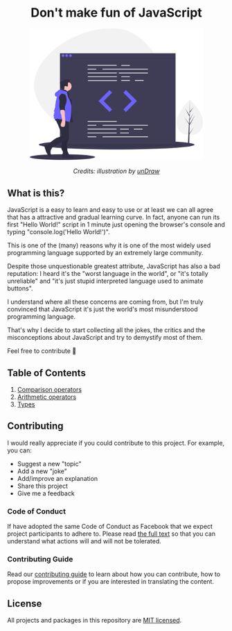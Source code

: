 <h1 align="center">Don't make fun of JavaScript</h1>
<div align="center">
  <img src="assets/undraw_code_review_l1q9.svg" alt="Dont't make fun of JavaScript" width="400"/>
  <br>
  <p>
    <em>Credits: illustration by <a href="https://undraw.co/">unDraw</a></em>
  </p>
</div>

## What is this?
JavaScript is a easy to learn and easy to use or at least we can all agree that has a attractive and gradual learning curve.
In fact, anyone can run its first "Hello World!" script in 1 minute just opening the browser's console and typing "console.log('Hello World!')". 

This is one of the (many) reasons why it is one of the most widely used programming language supported by an extremely large community.

Despite those unquestionable greatest attribute, JavaScript has also a bad reputation: I heard it's the "worst language in the world", or "it's totally unreliable" and "it's just  stupid interpreted language used to animate buttons".

I understand where all these concerns are coming from, but I'm truly convinced that JavaScript it's just the world's most misunderstood programming language.

That's why I decide to start collecting all the jokes, the critics and the misconceptions about JavaScript and try to 
demystify most of them.

Feel free to contribute 🙏

## Table of Contents

1. [Comparison operators](/content/01-comparison-operators.md)
2. [Arithmetic operators](/content/02-arithmetic-operators.md)
3. [Types](/content/03-types.md)
   
## Contributing

I would really appreciate if you could contribute to this project.
For example, you can:
* Suggest a new "topic"
* Add a new "joke"
* Add/improve an explanation
* Share this project
* Give me a feedback

### Code of Conduct

If have adopted the same Code of Conduct as Facebook that we expect project participants to adhere to. Please read [the full text](https://code.facebook.com/codeofconduct) so that you can understand what actions will and will not be tolerated.

### Contributing Guide

Read our [contributing guide](/CONTRIBUTING.md) to learn about how you can contribute, how to propose improvements or if you are interested in translating the content.

## License

All projects and packages in this repository are [MIT licensed](/LICENSE).
